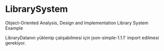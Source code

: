 # LibrarySystem
Object-Oriented Analysis, Design and Implementation Library System Example

LibraryDatanın yüklenip çalışabilmesi için json-simple-1.1.1' import edilmesi gerekiyor.